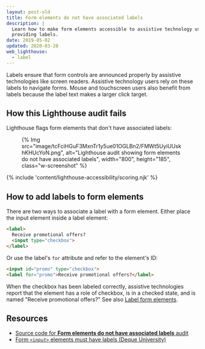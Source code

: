 ```yaml
---
layout: post-old
title: Form elements do not have associated labels
description: |
  Learn how to make form elements accessible to assistive technology users by
  providing labels.
date: 2019-05-02
updated: 2020-03-20
web_lighthouse:
  - label
---
```


Labels ensure that form controls are announced properly
by assistive technologies like screen readers.
Assistive technology users rely on these labels
to navigate forms.
Mouse and touchscreen users also benefit from labels
because the label text makes a larger click target.

## How this Lighthouse audit fails

Lighthouse flags form elements that don't have associated labels:

<figure class="w-figure">
  {% Img src="image/tcFciHGuF3MxnTr1y5ue01OGLBn2/FMWt5UyiUUskhKHUcYoN.png", alt="Lighthouse audit showing form elements do not have associated labels", width="800", height="185", class="w-screenshot" %}
</figure>

{% include 'content/lighthouse-accessibility/scoring.njk' %}

## How to add labels to form elements

There are two ways to associate a label with a form element.
Either place the input element inside a label element:

```html
<label>
  Receive promotional offers?
  <input type="checkbox">
</label>
```

Or use the label's `for` attribute and refer to the element's ID:

```html
<input id="promo" type="checkbox">
<label for="promo">Receive promotional offers?</label>
```

When the checkbox has been labeled correctly,
assistive technologies report that the element has a role of checkbox,
is in a checked state, and is named "Receive promotional offers?"
See also [Label form elements](/labels-and-text-alternatives#label-form-elements).

## Resources

- [Source code for **Form elements do not have associated labels** audit](https://github.com/GoogleChrome/lighthouse/blob/master/lighthouse-core/audits/accessibility/label.js)
- [Form `<input>` elements must have labels (Deque University)](https://dequeuniversity.com/rules/axe/3.3/label)
